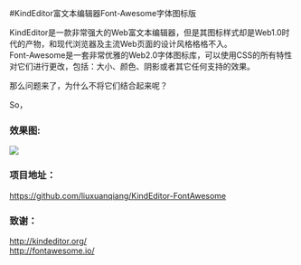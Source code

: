 #KindEditor富文本编辑器Font-Awesome字体图标版

KindEditor是一款非常强大的Web富文本编辑器，但是其图标样式却是Web1.0时代的产物，和现代浏览器及主流Web页面的设计风格格格不入。  
Font-Awesome是一套非常优雅的Web2.0字体图标库，可以使用CSS的所有特性对它们进行更改，包括：大小、颜色、阴影或者其它任何支持的效果。  

那么问题来了，为什么不将它们结合起来呢？

So，
### 效果图:

<img src="https://github.com/liuxuanqiang/KindEditor-FontAwesome/blob/master/screenshots/screenshots.png">

### 项目地址：
https://github.com/liuxuanqiang/KindEditor-FontAwesome

### 致谢：
http://kindeditor.org/  
http://fontawesome.io/
